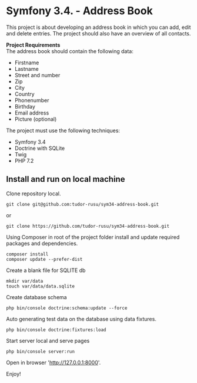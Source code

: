 Symfony 3.4. - Address Book
========================

This project is about developing an address book in which you can add, edit and delete entries. The project should also have an overview of all contacts.

**Project Requirements**  
The address book should contain the following data:
* Firstname
* Lastname
* Street and number
* Zip
* City
* Country
* Phonenumber
* Birthday
* Email address
* Picture (optional)

The project must use the following techniques:
* Symfony 3.4
* Doctrine with SQLite
* Twig
* PHP 7.2

## Install and run on local machine

Clone repository local.
```shell script
git clone git@github.com:tudor-rusu/sym34-address-book.git
```
or
```shell script
git clone https://github.com/tudor-rusu/sym34-address-book.git
```
Using Composer in root of the project folder install and update required packages and dependencies.
```shell script
composer install
composer update --prefer-dist
```
Create a blank file for SQLITE db
```shell script
mkdir var/data
touch var/data/data.sqlite
```
Create database schema
```shell script
php bin/console doctrine:schema:update --force
``` 
Auto generating test data on the database using data fixtures.
```shell script
php bin/console doctrine:fixtures:load
```
Start server local and serve pages
```shell script
php bin/console server:run
```
Open in browser 'http://127.0.0.1:8000'.

Enjoy!

[1]:  https://symfony.com/doc/3.4/setup.html
[6]:  https://symfony.com/doc/current/bundles/SensioFrameworkExtraBundle/index.html
[7]:  https://symfony.com/doc/3.4/doctrine.html
[8]:  https://symfony.com/doc/3.4/templating.html
[9]:  https://symfony.com/doc/3.4/security.html
[10]: https://symfony.com/doc/3.4/email.html
[11]: https://symfony.com/doc/3.4/logging.html
[13]: https://symfony.com/doc/current/bundles/SensioGeneratorBundle/index.html
[14]: https://symfony.com/doc/current/setup/built_in_web_server.html
[15]: https://symfony.com/doc/current/setup.html
